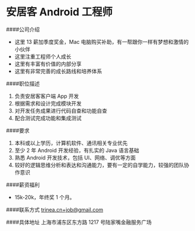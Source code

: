 安居客 Android 工程师
==========  
####公司介绍
- 这里 13 薪加季度奖金，Mac 电脑购买补助，有一帮跟你一样有梦想和激情的小伙伴  
- 这里注重工程师个人成长  
- 这里有丰富有价值的内部分享  
- 这里有非常完善的成长路线和培养体系  

####职位描述  
1. 负责安居客客户端 App 开发  
2. 根据需求和设计完成模块开发  
3. 对开发任务成果进行代码自查和功能自查  
4. 配合测试完成功能和集成测试  

####要求 
1. 本科或以上学历，计算机软件、通讯相关专业优先  
2. 至少 2 年 Android 开发经验，有扎实的 Java 语言基础  
3. 熟悉 Android 开发技术，包括 UI、网络、调优等方面  
4. 较好的逻辑思维分析和表达和沟通能力，要有一定的自学能力，较强的团队协作意识  

####薪资福利
- 15k-20k，年终奖 1 个月。  

####联系方式
[trinea.cn+job@gmail.com](mailto:trinea.cn+job@gmail.com)  

####具体地址
上海市浦东区东方路 1217 号陆家嘴金融服务广场
